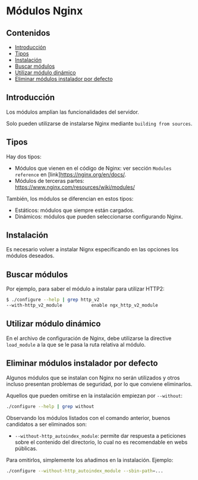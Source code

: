 # Módulos Nginx

## Contenidos

- [Introducción](#introducción)
- [Tipos](#tipos)
- [Instalación](#instalación)
- [Buscar módulos](#buscar-módulos)
- [Utilizar módulo dinámico](#utilizar-módulo-dinámico)
- [Eliminar módulos instalador por defecto](#eliminar-módulos-instalador-por-defecto)

## Introducción

Los módulos amplían las funcionalidades del servidor.

Solo pueden utilizarse de instalarse Nginx mediante `building from sources`.

## Tipos

Hay dos tipos:

- Módulos que vienen en el código de Nginx: ver sección `Modules reference` en [link]<https://nginx.org/en/docs/>.
- Módulos de terceras partes: <https://www.nginx.com/resources/wiki/modules/>

También, los módulos se diferencian en estos tipos:

- Estáticos: módulos que siempre están cargados.
- Dinámicos: módulos que pueden seleccionarse configurando Nginx.

## Instalación

Es necesario volver a instalar Nignx especificando en las opciones los módulos deseados.

## Buscar módulos

Por ejemplo, para saber el módulo a instalar para utilizar HTTP2:

```bash
$ ./configure --help | grep http_v2
--with-http_v2_module           enable ngx_http_v2_module
```

## Utilizar módulo dinámico

En el archivo de configuración de Nginx, debe utilizarse la directive `load_module` a la que se le pasa la ruta relativa al módulo.

## Eliminar módulos instalador por defecto

Algunos módulos que se instalan con Nginx no serán utilizados y otros incluso presentan problemas de seguridad, por lo que conviene eliminarlos.

Aquellos que pueden omitirse en la instalación empiezan por `--without`:

```bash
./configure --help | grep without
```

Observando los módulos listados con el comando anterior, buenos candidatos a ser eliminados son:

- `--without-http_autoindex_module`: permite dar respuesta a peticiones sobre el contenido del directorio, lo cual no es recomendable en webs públicas.

Para omitirlos, simplemente los añadimos en la instalación. Ejemplo:

```bash
./configure --without-http_autoindex_module --sbin-path=...
```
